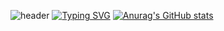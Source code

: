 ![header](https://capsule-render.vercel.app/api?type=waving&color=gradient&height=300&section=header&text=jonghne.git&fontSize=80)
[![Typing SVG](https://readme-typing-svg.herokuapp.com/?color=f0f6fc&lines=Hello+World🐯🤖&font=Redressed&size=40)](https://git.io/typing-svg)
[![Anurag's GitHub stats](https://github-readme-stats.vercel.app/api?username=Jnghne)](https://github.com/Jnghne/github-readme-stats)
